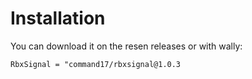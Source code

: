 # Installation

You can download it on the resen releases or with wally:
```
RbxSignal = "command17/rbxsignal@1.0.3
```
